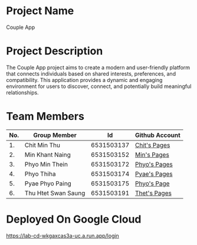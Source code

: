 # Project Name
Couple App

# Project Description
The Couple App project aims to create a modern and user-friendly platform that connects individuals based on shared interests, preferences, and compatibility. This application provides a dynamic and engaging environment for users to discover, connect, and potentially build meaningful relationships.

# Team Members                                                                  
|No.|Group Member    |Id         |Github Account                               |
|---|----------------|-----------|---------------------------------------------|
|1. |Chit Min Thu  |6531503137 |[Chit's Pages](https://github.com/ChitMinThu99)   |
|2. |Min Khant Naing  |6531503152 |[Min's Pages](https://github.com/MinKhantNaing16)    |
|3. |Phyo Min Thein   |6531503172 |[Phyo's Pages](https://github.com/kweephyo-pmt+)|
|4. |Phyo Thiha  |6531503174 |[Pyae's Pages](https://github.com/Foven3)  |
|5. |Pyae Phyo Paing |6531503175 |[Phyo's Page](https://github.com/PyaePhyoPaing)      |
|6. |Thu Htet Swan Saung    |6531503191 |[Thet's Pages](https://github.com/thss1492001)|

# Deployed On Google Cloud

https://lab-cd-wkgaxcas3a-uc.a.run.app/login
